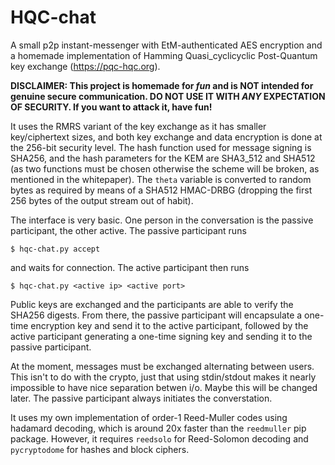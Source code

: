 # HQC-chat

A small p2p instant-messenger with EtM-authenticated AES encryption and a homemade implementation of Hamming Quasi_cyclicyclic Post-Quantum key exchange (https://pqc-hqc.org).

**DISCLAIMER: This project is homemade for _fun_ and is NOT intended for genuine secure communication. DO NOT USE IT WITH _ANY_ EXPECTATION OF SECURITY. If you want to attack it, have fun!**

It uses the RMRS variant of the key exchange as it has smaller key/ciphertext sizes, and both key exchange and data encryption is done at the 256-bit security level. The hash function used for message signing is SHA256, and the hash parameters for the KEM are SHA3_512 and SHA512 (as two functions must be chosen otherwise the scheme will be broken, as mentioned in the whitepaper). The `theta` variable is converted to random bytes as required by means of a SHA512 HMAC-DRBG (dropping the first 256 bytes of the output stream out of habit).

The interface is very basic. One person in the conversation is the passive participant, the other active. The passive participant runs

```
$ hqc-chat.py accept
``` 

and waits for connection. The active participant then runs 

```
$ hqc-chat.py <active ip> <active port>
```

Public keys are exchanged and the participants are able to verify the SHA256 digests. From there, the passive participant will encapsulate a one-time encryption key and send it to the active participant, followed by the active participant generating a one-time signing key and sending it to the passive participant.

At the moment, messages must be exchanged alternating between users. This isn't to do with the crypto, just that using stdin/stdout makes it nearly impossible to have nice separation betwen i/o. Maybe this will be changed later. The passive participant always initiates the converstation.

It uses my own implementation of order-1 Reed-Muller codes using hadamard decoding, which is around 20x faster than the `reedmuller` pip package. However, it requires `reedsolo` for Reed-Solomon decoding and `pycryptodome` for hashes and block ciphers.
